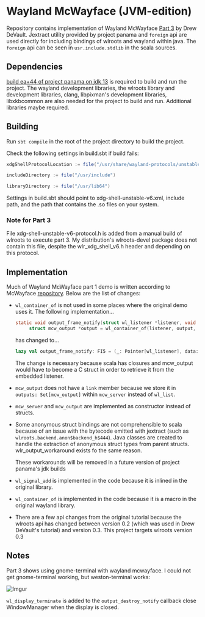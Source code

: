 # Wayland McWayface (JVM-edition)

Repository contains implementation of Wayland McWayface [Part 3](https://drewdevault.com/2018/02/28/Writing-a-wayland-compositor-part-3.html) by Drew DeVault. Jextract utility provided by project panama and `foreign` api are used directly for including bindings of wlroots and wayland within java. The `foreign` api can be seen in `usr.include.stdlib` in the scala sources.

## Dependencies

[build ea+44 of project panama on jdk 13](https://jdk.java.net/panama/) is required to build and run the project. The wayland development libraries, the wlroots library and development libraries, clang, libpixman's development libraries, libxkbcommon are also needed for the project to build and run. Additional libraries maybe required.

## Building

Run `sbt compile` in the root of the project directory to build the project.

Check the following settings in build.sbt if build fails:

```scala
xdgShellProtocolLocation := file("/usr/share/wayland-protocols/unstable/xdg-shell/xdg-shell-unstable-v6.xml")

includeDirectory := file("/usr/include")

libraryDirectory := file("/usr/lib64")
```
Settings in build.sbt should point to xdg-shell-unstable-v6.xml, include path, and the path that contains the .so files on your system.

### Note for Part 3

File xdg-shell-unstable-v6-protocol.h is added from a manual build of wlroots to execute part 3. My distribution's wlroots-devel package does not contain this file, despite the wlr_xdg_shell_v6.h header and depending on this protocol.

## Implementation

Much of Wayland McWayface part 1 demo is written according to McWayface [repository](https://github.com/ddevault/mcwayface/blob/f89092e7d38e43c55583098beadde26b3d1235eb/src/main.c). Below are the list of changes:

* `wl_container_of` is not used in some places where the original demo uses it. The following implementation...
  ```c
  static void output_frame_notify(struct wl_listener *listener, void *data) {
	   struct mcw_output *output = wl_container_of(listener, output, frame);
  ```
  has changed to...
  ```scala
  lazy val output_frame_notify: FI5 = (_: Pointer[wl_listener], data: Pointer[_]) => {
  ```
  The change is necessary because scala has closures and mcw_output would have to become a C struct in order to retrieve it from the embedded listener.

* `mcw_output` does not have a `link` member because we store it in `outputs: Set[mcw_output]` within `mcw_server` instead of `wl_list`.

* `mcw_server` and `mcw_output` are implemented as constructor instead of structs.

* Some anonymous struct bindings are not comprehensible to scala because of an issue with the bytecode emitted with jextract (such as `wlroots.backend.anon$backend_h$444`). Java classes are created to handle the extraction of anonymous struct types from parent structs. wlr_output_workaround exists fo the same reason.

  These workarounds will be removed in a future version of project panama's jdk builds 

* `wl_signal_add` is implemented in the code because it is inlined in the original library. 
* `wl_container_of` is implemented in the code because it is a macro in the original wayland library.
* There are a few api changes from the original tutorial because the wlroots api has changed between version 0.2 (which was used in Drew DeVault's tutorial) and version 0.3. This project targets wlroots version 0.3


## Notes

Part 3 shows using gnome-terminal with wayland mcwayface. I could not get gnome-terminal working, but weston-terminal works: 

![Imgur](https://i.imgur.com/1T03xi5.png)

`wl_display_terminate` is added to the `output_destroy_notify` callback close WindowManager when the display is closed.
